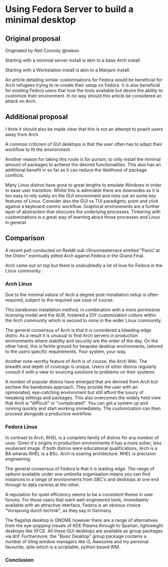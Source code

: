 # Using Fedora Server to build a minimal desktop

## Original proposal

Originated by Neil Connoly @nekon. 

Starting with a minimial server install is akin to a base Arch install.

Starting with a Workstation install is akin to a Manjaro install. 

An article detailing similar customisations for Fedora would be beneficial for Arch refugees trying to re-create their setup on Fedora.
It is also beneficial for existing Fedora users that love the tools available but desire the ability to customize their environment.
In no way should this article be considered an attack on Arch.

## Additional proposal

I think it should also be made clear that this is not an attempt to poach users away from Arch.

A common criticism of GUI desktops is that the user often has to adapt their workflow to fit the environment.

Another reason for taking this route is for purism; to only install the minimal amount of packages to achieve the desired functionalities.
This also has an additional benefit in so far as it can reduce the likelihood of package conflicts.

Many Linux distros have gone to great lengths to emulate Windows in order to ease user transition.
Whilst this is admirable there are downsides as it is too easy to rely solely on the GUI environment and miss out on some key features of Linux.
Consider also the GUI vs TUI paradigms; point and click against a keyboard-centric workflow.
Graphical environments are a further layer of abstraction that obscures the underlying processes.
Tinkering with customizations is a great way of learning about those processes and Linux in general.

## Comparison

A recent poll conducted on Reddit sub r/linuxmasterrace entitled "Panic! at the Distro" eventually pitted Arch against Fedora in the Grand Final.

Arch came out on top but there is undoubtedly a lot of love for Fedora in the Linux community.

### Arch Linux

Due to the minimal nature of Arch a degree post-installation setup is often required, subject to the required use case of course.

This barebones installation method, in combination with a more permissive licensing model and the AUR, fostered a DIY customization culture within the Arch community which is second to none in the wider Linux community.

The general consensus of Arch is that it is considered a bleeding edge distro. 
As a result it is unusual to find Arch servers in production environments where stability and security are the order of the day. 
On the other hand, this is fertile ground for bespoke desktop environments, tailored to the users specific requirements. 
Your system, your way.

Another note-worthy feature of Arch is of course, the Arch Wiki. 
The breadth and depth of coverage is unique. 
Users of other distros regularly consult it with a view to sourcing solutions to problems on their systems.

A number of popular distros have emerged that are derived from Arch but eschew the barebones approach. 
They provide the user with an opinionated, eye-catching environment but still afford the luxury of tweaking settings and packages. 
This also overcomes the widely held view that Arch is "difficult" or "complicated". 
You can get a system up and running quickly and start working immediately. 
The customization can then proceed alongside a productive workflow.

### Fedora Linux

In contrast to Arch, RHEL is a complete family of distros for any number of uses. 
Given it's origins in production environments it has a more sober, less exuberant image. 
If both distros were educational qualifications, Arch is a BA wheras RHEL is a BSc. 
Arch is soaring architecture. 
RHEL is precision engineering.

The general consensus of Fedora is that it is leading edge. 
The range of options available under one umbrella organisation means you can find instances in a range of environments from SBC's and desktops at one end through to data centres at the other.

A reputation for quiet efficiency seems to be a consistent theme in user forums. 
For those users that want well-engineered tools, immediately available with an attractive interface, Fedora is an obvious choice. 
"Vorsprung durch technik", as they say in Germany.

The flagship desktop is GNOME however there are a range of alternatives from the eye-popping visuals of KDE Plasma through to Spartan, lightweight desktops like XFCE. 
All these GUI desktops are available as group packages via dnf. 
Furthermore, the "Basic Desktop" group package contains a number of tiling window managers like i3, Awesome and my personal favourite, qtile which is a scriptable, python based WM.

### Conclusion




